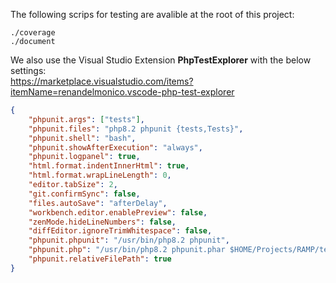 The following scrips for testing are avalible at the root of this project:
```console
./coverage
./document
```

We also use the Visual Studio Extension **PhpTestExplorer** with the below settings:\
https://marketplace.visualstudio.com/items?itemName=renandelmonico.vscode-php-test-explorer
```json
{
    "phpunit.args": ["tests"],
    "phpunit.files": "php8.2 phpunit {tests,Tests}",
    "phpunit.shell": "bash",
    "phpunit.showAfterExecution": "always",
    "phpunit.logpanel": true,
    "html.format.indentInnerHtml": true,
    "html.format.wrapLineLength": 0,
    "editor.tabSize": 2,
    "git.confirmSync": false,
    "files.autoSave": "afterDelay",
    "workbench.editor.enablePreview": false,
    "zenMode.hideLineNumbers": false,
    "diffEditor.ignoreTrimWhitespace": false,
    "phpunit.phpunit": "/usr/bin/php8.2 phpunit",
    "phpunit.php": "/usr/bin/php8.2 phpunit.phar $HOME/Projects/RAMP/tests --whitelist $HOME/Projects/RAMP/code",
    "phpunit.relativeFilePath": true
}
```

